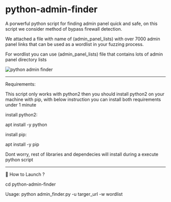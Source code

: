 # python-admin-finder
A porwerful python script for finding admin panel quick and safe, on this script we consider method of bypass firewall detection.

We attached a file with name of (admin_panel_lists) with over 7000 admin panel links that can be used as a wordlist in your fuzzing process.

For wordlist you can use (admin_panel_lists) file that contains lots of admin panel directory lists

<img src="https://github.com/p3ym4nmhp/python-admin-finder/assets/161972215/3622a097-e8b6-42b5-a688-31115fa387e8" alt="python admin finder">

-------------------------------
Requirements:

This script only works with python2 then you should install python2 on your machine with pip, with below instruction you can install both requirements under 1 minute

install python2:

apt install -y python

install pip:

apt install -y pip

Dont worry, rest of libraries and dependecies will install during a execute python script

----------------------------

 📌 How to Launch ?

 cd python-admin-finder
 
 Usage: python admin_finder.py -u targer_url -w wordlist
